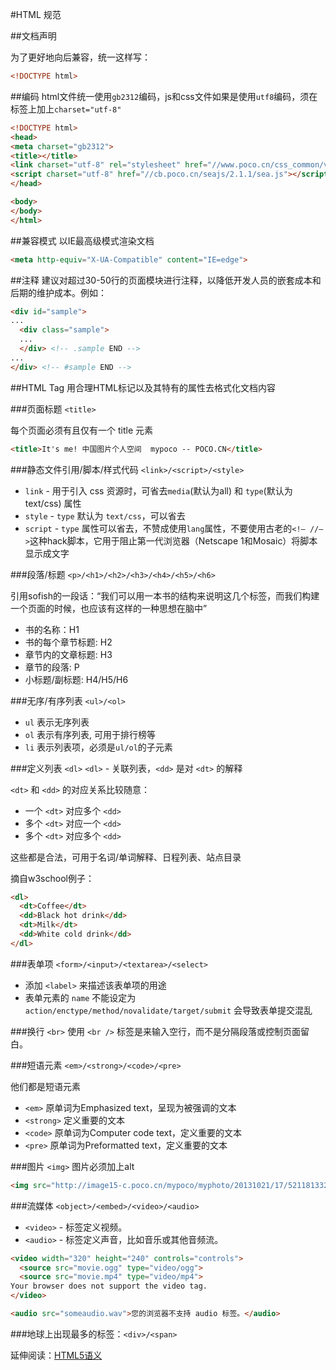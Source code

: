 #HTML 规范

##文档声明

为了更好地向后兼容，统一这样写：
```html
<!DOCTYPE html>
```

##编码
html文件统一使用`gb2312`编码，js和css文件如果是使用`utf8`编码，须在标签上加上`charset="utf-8"`

```html
<!DOCTYPE html>
<head>
<meta charset="gb2312">
<title></title>
<link charset="utf-8" rel="stylesheet" href="//www.poco.cn/css_common/v3/global/topbar.css">
<script charset="utf-8" href="//cb.poco.cn/seajs/2.1.1/sea.js"></script>
</head>

<body>
</body>
</html>
```

##兼容模式
以IE最高级模式渲染文档

```html
<meta http-equiv="X-UA-Compatible" content="IE=edge">
```


##注释
建议对超过30-50行的页面模块进行注释，以降低开发人员的嵌套成本和后期的维护成本。例如：

```html
<div id="sample">
...
  <div class="sample">
  ...
  </div> <!-- .sample END -->
...
</div> <!-- #sample END -->
```


##HTML Tag
用合理HTML标记以及其特有的属性去格式化文档内容


###页面标题 `<title>`

每个页面必须有且仅有一个 title 元素

```html
<title>It's me! 中国图片个人空间  mypoco -- POCO.CN</title>
```

###静态文件引用/脚本/样式代码 `<link>/<script>/<style>`

  - `link` - 用于引入 css 资源时，可省去`media`(默认为all) 和 `type`(默认为text/css) 属性
  - `style` - `type` 默认为 `text/css`，可以省去
  - `script` - `type` 属性可以省去，不赞成使用`lang`属性，不要使用古老的`<!– //–>`这种hack脚本，它用于阻止第一代浏览器（Netscape 1和Mosaic）将脚本显示成文字


###段落/标题 `<p>/<h1>/<h2>/<h3>/<h4>/<h5>/<h6>`

引用sofish的一段话：“我们可以用一本书的结构来说明这几个标签，而我们构建一个页面的时候，也应该有这样的一种思想在脑中”
  - 书的名称：H1
  - 书的每个章节标题: H2
  - 章节内的文章标题: H3
  - 章节的段落: P
  - 小标题/副标题: H4/H5/H6


###无序/有序列表 `<ul>/<ol>`

  - `ul` 表示无序列表
  - `ol` 表示有序列表, 可用于排行榜等
  - `li` 表示列表项，必须是`ul/ol`的子元素


###定义列表 `<dl>`
`<dl>` - 关联列表，`<dd>` 是对 `<dt>` 的解释

`<dt>` 和 `<dd>` 的对应关系比较随意：

 - 一个 `<dt>` 对应多个 `<dd>`
 - 多个 `<dt>` 对应一个 `<dd>`
 - 多个 `<dt>` 对应多个 `<dd>`

这些都是合法，可用于名词/单词解释、日程列表、站点目录

摘自w3school例子：
```html
<dl>
  <dt>Coffee</dt>
  <dd>Black hot drink</dd>
  <dt>Milk</dt>
  <dd>White cold drink</dd>
</dl>
```

###表单项 `<form>/<input>/<textarea>/<select>`

 - 添加 `<label>` 来描述该表单项的用途
 - 表单元素的 `name` 不能设定为 `action/enctype/method/novalidate/target/submit` 会导致表单提交混乱

###换行 `<br>`
使用 `<br />` 标签是来输入空行，而不是分隔段落或控制页面留白。

###短语元素 `<em>/<strong>/<code>/<pre>`

他们都是短语元素

 - `<em>` 原单词为Emphasized text，呈现为被强调的文本
 - `<strong>` 定义重要的文本
 - `<code>` 原单词为Computer code text，定义重要的文本
 - `<pre>` 原单词为Preformatted text，定义重要的文本


###图片 `<img>`
图片必须加上alt
```html
<img src="http://image15-c.poco.cn/mypoco/myphoto/20131021/17/521181332013102117065803_640.jpg" alt="卑鄙的我2">
```

###流媒体 `<object>/<embed>/<video>/<audio>`

 - `<video>` - 标签定义视频。
 - `<audio>` - 标签定义声音，比如音乐或其他音频流。

```html
<video width="320" height="240" controls="controls">
  <source src="movie.ogg" type="video/ogg">
  <source src="movie.mp4" type="video/mp4">
Your browser does not support the video tag.
</video>

<audio src="someaudio.wav">您的浏览器不支持 audio 标签。</audio>
```


###地球上出现最多的标签：`<div>/<span>`


延伸阅读：[HTML5语义][1]

[1]: http://www.infoq.com/cn/news/2011/09/understanding-html5-semantics